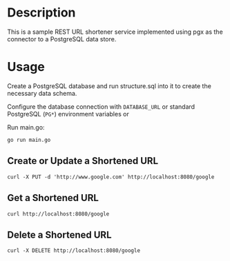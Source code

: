 # Description

This is a sample REST URL shortener service implemented using pgx as the connector to a PostgreSQL data store.

# Usage

Create a PostgreSQL database and run structure.sql into it to create the necessary data schema.

Configure the database connection with `DATABASE_URL` or standard PostgreSQL (`PG*`) environment variables or

Run main.go:

```
go run main.go
```

## Create or Update a Shortened URL

```
curl -X PUT -d 'http://www.google.com' http://localhost:8080/google
```

## Get a Shortened URL

```
curl http://localhost:8080/google
```

## Delete a Shortened URL

```
curl -X DELETE http://localhost:8080/google
```
